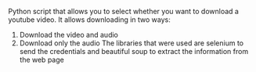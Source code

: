 Python script that allows you to select whether you want to download a youtube video. It allows downloading in two ways:
1. Download the video and audio
2. Download only the audio
The libraries that were used are selenium to send the credentials and beautiful soup to extract the information from the web page
